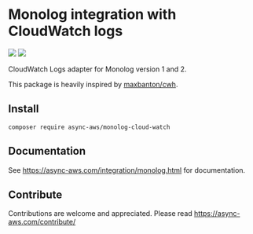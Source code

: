 # Monolog integration with CloudWatch logs

![](https://github.com/async-aws/monolog-cloud-watch/workflows/Tests/badge.svg?branch=master)
![](https://github.com/async-aws/monolog-cloud-watch/workflows/BC%20Check/badge.svg?branch=master)

CloudWatch Logs adapter for Monolog version 1 and 2.

This package is heavily inspired by [maxbanton/cwh](https://github.com/maxbanton/cwh).

## Install

```cli
composer require async-aws/monolog-cloud-watch
```

## Documentation

See https://async-aws.com/integration/monolog.html for documentation.

## Contribute

Contributions are welcome and appreciated. Please read https://async-aws.com/contribute/
